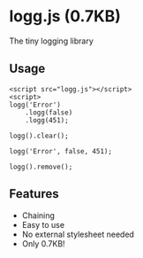 # logg.js (0.7KB)
The tiny logging library

## Usage

    <script src="logg.js"></script>
    <script>
    logg('Error')
        .logg(false)
        .logg(451);

    logg().clear(); 

    logg('Error', false, 451);
            
    logg().remove();

## Features

* Chaining
* Easy to use
* No external stylesheet needed
* Only 0.7KB!